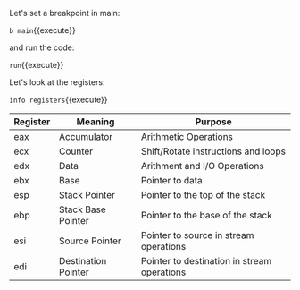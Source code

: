Let's set a breakpoint in main:

`b main`{{execute}}

and run the code:

`run`{{execute}}

Let's look at the registers:

`info registers`{{execute}}

|Register|Meaning|Purpose
|----|----|---
|eax|Accumulator|Arithmetic Operations
|ecx|Counter|Shift/Rotate instructions and loops
|edx|Data|Arithment and I/O Operations
|ebx|Base|Pointer to data
|esp|Stack Pointer|Pointer to the top of the stack
|ebp|Stack Base Pointer|Pointer to the base of the stack
|esi|Source Pointer|Pointer to source in stream operations
|edi|Destination Pointer|Pointer to destination in stream operations
